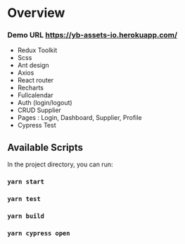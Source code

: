 # Overview

### Demo URL https://yb-assets-io.herokuapp.com/

- Redux Toolkit
- Scss
- Ant design
- Axios
- React router
- Recharts
- Fullcalendar
- Auth (login/logout)
- CRUD Supplier
- Pages : Login, Dashboard, Supplier, Profile
- Cypress Test

## Available Scripts

In the project directory, you can run:

### `yarn start` 

### `yarn test` 

### `yarn build`

### `yarn cypress open`
 

